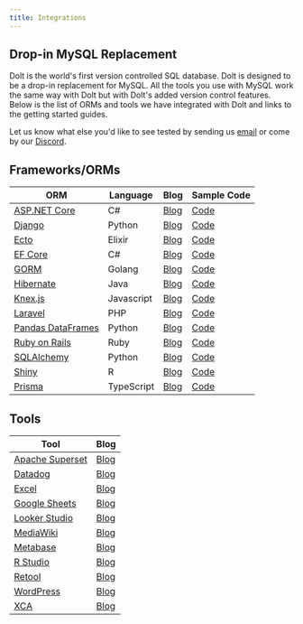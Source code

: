 ```yaml
---
title: Integrations
---
```


## Drop-in MySQL Replacement

Dolt is the world's first version controlled SQL database. Dolt is designed to be a drop-in replacement for MySQL. All the tools you use with MySQL work the same way with Dolt but with Dolt's added version control features. Below is the list of ORMs and tools we have integrated with Dolt and links to the getting started guides. 

Let us know what else you'd like to see tested by sending us [email](mailto:interest@dolthub.com) or come by our [Discord](https://discord.gg/gqr7K4VNKe). 

## Frameworks/ORMs
| ORM                                                                                       | Language   | Blog                                                                           | Sample Code                                                                  | 
|-------------------------------------------------------------------------------------------|------------|--------------------------------------------------------------------------------|------------------------------------------------------------------------------|
| [ASP.NET Core](https://learn.microsoft.com/en-us/aspnet/core/introduction-to-aspnet-core) | C#         | [Blog](https://www.dolthub.com/blog/2024-02-28-works-with-dolt-dotnet-webapp/) | [Code](https://github.com/dolthub/dolt-dotnet-webapp-sample)                 |
| [Django](https://www.djangoproject.com/)                                                  | Python     | [Blog](https://www.dolthub.com/blog/2024-01-31-dolt-django/)                   | [Code](https://github.com/dolthub/dolt_django)                               |
| [Ecto](https://hexdocs.pm/ecto/Ecto.html)                                                 | Elixir     | [Blog](https://www.dolthub.com/blog/2021-07-16-ecto-dolt/)                     | [Code](https://github.com/VinaiRachakonda/Ecto-Dolt-Sample)                  |
| [EF Core](https://learn.microsoft.com/en-us/ef/core/)                                     | C#         | [Blog](https://www.dolthub.com/blog/2023-12-04-works-with-dolt-efcore/)        | [Code](https://github.com/dolthub/efcore-sample)                             |
| [GORM](https://gorm.io/docs/)                                                             | Golang     | [Blog](https://www.dolthub.com/blog/2024-03-15-gorm-with-dolt)                 | [Code](https://github.com/dolthub/gorm-demo)                                 | 
| [Hibernate ](https://hibernate.org/)                                                      | Java       | [Blog](https://www.dolthub.com/blog/2023-11-13-dolt-on-hibernate/)             | [Code](https://github.com/dolthub/hibernate-sample)                          |
| [Knex.js](https://knexjs.org/)                                                            | Javascript | [Blog](https://www.dolthub.com/blog/2023-09-27-dolt-and-knexjs/)               | [Code](https://github.com/dolthub/dolt-knexjs-example)                       |
| [Laravel](https://laravel.com/)                                                           | PHP        | [Blog](https://www.dolthub.com/blog/2024-01-08-dolt-laravel/)                  | [Code](https://github.com/dolthub/chirper)                                   |
| [Pandas DataFrames](https://pandas.pydata.org/docs/reference/api/pandas.DataFrame.html)   | Python     | [Blog](https://www.dolthub.com/blog/2024-06-07-dolt-pandas-dataframes/)        | [Code](https://github.com/dolthub/dolt-pandas-dataframes)                    |
| [Ruby on Rails](https://rubyonrails.org/)                                                 | Ruby       | [Blog](https://www.dolthub.com/blog/2024-02-09-dolt-ruby-on-rails/)            | [Code](https://github.com/dolthub/dolt_rails)                                | 
| [SQLAlchemy](https://www.sqlalchemy.org/)                                                 | Python     | [Blog](https://www.dolthub.com/blog/2023-07-12-sql-alchemy-getting-started/)   | [Code](https://github.com/timsehn/dolt-sqlalchemy-getting-started/tree/main) |
| [Shiny](https://shiny.posit.co/)                                                          | R          | [Blog](https://www.dolthub.com/blog/2024-04-26-dolt-r-shiny/)                  | [Code](https://github.com/dolthub/dolt_shiny)                                | 
| [Prisma](https://www.prisma.io/)                                                          | TypeScript | [Blog](https://www.dolthub.com/blog/2024-06-28-dolt-and-prisma/)               | [Code](https://github.com/dolthub/dolt-prisma-example)                       | 

## Tools

| Tool                                                           | Blog                                                                         | 
|----------------------------------------------------------------|------------------------------------------------------------------------------| 
| [Apache Superset](https://superset.apache.org/)                | [Blog](https://www.dolthub.com/blog/2023-01-27-dolt-superset/)               |
| [Datadog](https://www.datadoghq.com/)                          | [Blog](https://www.dolthub.com/blog/2024-05-17-dolt-datadog-dashboards/)     |
| [Excel](https://www.microsoft.com/en-us/microsoft-365/excel)   | [Blog](https://www.dolthub.com/blog/2023-11-24-dolt-excel)                   | 
| [Google Sheets](https://www.google.com/sheets/about/#overview) | [Blog](https://www.dolthub.com/blog/2023-09-15-dolt-google-sheets/)          |
| [Looker Studio](https://lookerstudio.google.com/)              | [Blog](https://www.dolthub.com/blog/2023-02-13-dolt-looker/)                 |
| [MediaWiki](https://www.mediawiki.org/wiki/MediaWiki)          | [Blog](https://www.dolthub.com/blog/2024-04-05-dolt-mediawiki-wikipedia/)    |
| [Metabase](https://github.com/metabase/metabase)               | [Blog](https://www.dolthub.com/blog/2024-01-24-dolt-metabase/)               |
| [R Studio](https://posit.co/download/rstudio-desktop/)         | [Blog](https://www.dolthub.com/blog/2022-02-14-dolt-and-r/)                  |
| [Retool](https://retool.com/)                                  | [Blog](https://www.dolthub.com/blog/2023-01-03-superpower-retool-with-dolt/) |
| [WordPress](https://wordpress.com/)                            | [Blog](https://www.dolthub.com/blog/2023-08-04-wordpress-on-dolt/)           |
| [XCA](https://hohnstaedt.de/xca/)                              | [Blog](https://www.dolthub.com/blog/2023-08-21-xca-on-dolt/)                 |

